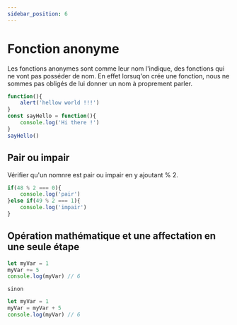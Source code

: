 ```yaml
---
sidebar_position: 6
---
```


# Fonction anonyme 

Les fonctions anonymes sont comme leur nom l'indique, des fonctions qui ne vont pas posséder de nom. En effet lorsuq'on crée une fonction, nous ne sommes pas obligés de lui donner un nom à proprement parler. 

```javascript
function(){
    alert('hellow world !!!')
}
const sayHello = function(){
    console.log('Hi there !')
}
sayHello()
```

## Pair ou impair

Vérifier qu'un nomnre est pair ou impair en y ajoutant % 2. 

```javascript
if(48 % 2 === 0){
    console.log('pair')
}else if(49 % 2 === 1){
    console.log('impair')
}
```

## Opération mathématique et une affectation en une seule étape 

```javascript 
let myVar = 1 
myVar += 5
console.log(myVar) // 6
```
`sinon`

```javascript
let myVar = 1
myVar = myVar + 5
console.log(myVar) // 6
```

